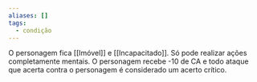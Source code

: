 ```yaml
---
aliases: []
tags:
  - condição
---
```

 
O personagem fica [[Imóvel]] e [[Incapacitado]]. Só pode realizar ações completamente mentais. O personagem recebe -10 de CA e todo ataque que acerta contra o personagem é considerado um acerto crítico.